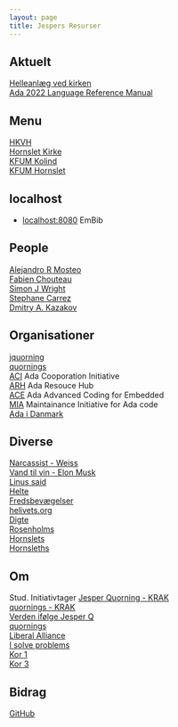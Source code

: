 ```yaml
---
layout: page
title: Jespers Resurser
---
```


Aktuelt
----
[Helleanlæg ved kirken](borgerinddragelse/helle-anlæg)  
[Ada 2022 Language Reference Manual](http://www.ada-auth.org/standards/ada22.html)  

Menu
----
[HKVH](/hornslet-kirke/voksenkor/)  
[Hornslet Kirke](/hornslet-kirke/)  
[KFUM Kolind](/kirke/kfum/kolind/)  
[KFUM Hornslet](/hornslet-kirke/fællesskab-og-fællessang/index)  

localhost
----
- [localhost:8080](http://localhost:8080) EmBib

People
----
[Alejandro R Mosteo](https://github.com/mosteo)  
[Fabien Chouteau](https://github.com/Fabien-Chouteau)  
[Simon J Wright](https://github.com/simonjwright)  
[Stephane Carrez](https://gitlab.com/stcarrez)  
[Dmitry A. Kazakov](http://www.dmitry-kazakov.de)  

Organisationer
----
[jquorning](https://github.com/jquorning)  
[quornings](https://github.com/quornings)  
[ACI](https://the-aci.github.io/) Ada Cooporation Initiative  
[ARH](https://the-ARH.github.io/) Ada Resouce Hub  
[ACE](https://ada-ace.github.io/) Ada Advanced Coding for Embedded  
[MIA](https://the-MIA.github.io/) Maintainance Initiative for Ada code  
[Ada i Danmark](adadk)  

Diverse
----
[Narcassist - Weiss](https://fb.watch/i4lcLQGDti/)  
[Vand til vin - Elon Musk](https://fb.watch/i4nm-lPN19/)  
[Linus said](https://www.youtube.com/watch?v=oHNKTlz1lps)  
[Helte](/helte/)  
[Fredsbevægelser](/fred/)  
[helivets.org](/helivets.org/)  
[Digte](digte)  
[Rosenholms](https://rosenholms.github.io)  
[Hornslets](https://hornslets.github.io)  
[Hornsleths](https://hornsleths.github.io)  

Om
----
Stud. Initiativtager
[Jesper Quorning - KRAK](https://www.krak.dk/jesper+quorning+hornslet/154760590/person)  
[quornings - KRAK](https://www.krak.dk/quornings/170507263/firma)  
[Verden ifølge Jesper Q](verden)  
[quornings](quornings)  
[Liberal Alliance](https://fb.watch/hZGa_1uBLP/)  
[I solve problems](https://youtu.be/UeoMuK536C8)  
[Kor 1](voksenkor)  
[Kor 3](https://hornsletkor.github.io)  

Bidrag
----
[GitHub](https://github.com/jquorning)  
